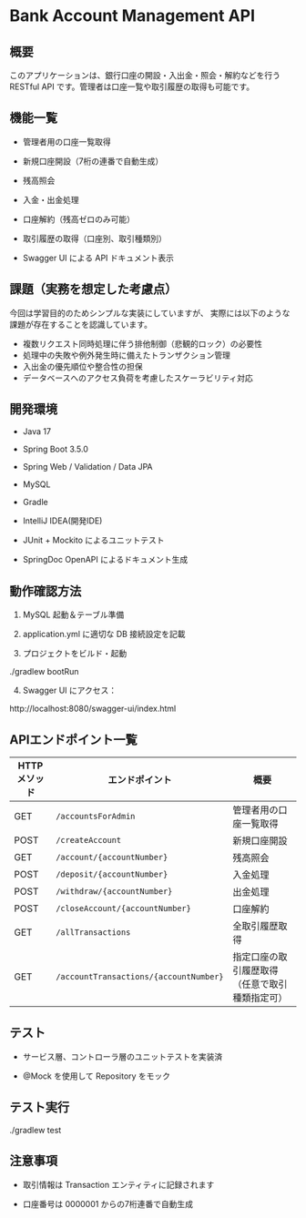 # Bank Account Management API

## 概要

このアプリケーションは、銀行口座の開設・入出金・照会・解約などを行う RESTful API
です。管理者は口座一覧や取引履歴の取得も可能です。

## 機能一覧

- 管理者用の口座一覧取得

- 新規口座開設（7桁の連番で自動生成）

- 残高照会

- 入金・出金処理

- 口座解約（残高ゼロのみ可能）

- 取引履歴の取得（口座別、取引種類別）

- Swagger UI による API ドキュメント表示

## 課題（実務を想定した考慮点）

今回は学習目的のためシンプルな実装にしていますが、
実際には以下のような課題が存在することを認識しています。

- 複数リクエスト同時処理に伴う排他制御（悲観的ロック）の必要性
- 処理中の失敗や例外発生時に備えたトランザクション管理
- 入出金の優先順位や整合性の担保
- データベースへのアクセス負荷を考慮したスケーラビリティ対応

## 開発環境

- Java 17

- Spring Boot 3.5.0

- Spring Web / Validation / Data JPA

- MySQL

- Gradle

- IntelliJ IDEA(開発IDE)

- JUnit + Mockito によるユニットテスト

- SpringDoc OpenAPI によるドキュメント生成

## 動作確認方法

1. MySQL 起動＆テーブル準備

2. application.yml に適切な DB 接続設定を記載

3. プロジェクトをビルド・起動

./gradlew bootRun

4. Swagger UI にアクセス：

http://localhost:8080/swagger-ui/index.html

## APIエンドポイント一覧

| HTTPメソッド | エンドポイント                                | 概要                      |
|----------|----------------------------------------|-------------------------|
| GET      | `/accountsForAdmin`                    | 管理者用の口座一覧取得             |
| POST     | `/createAccount`                       | 新規口座開設                  |
| GET      | `/account/{accountNumber}`             | 残高照会                    |
| POST     | `/deposit/{accountNumber}`             | 入金処理                    |
| POST     | `/withdraw/{accountNumber}`            | 出金処理                    |
| POST     | `/closeAccount/{accountNumber}`        | 口座解約                    |
| GET      | `/allTransactions`                     | 全取引履歴取得                 |
| GET      | `/accountTransactions/{accountNumber}` | 指定口座の取引履歴取得（任意で取引種類指定可） |

## テスト

- サービス層、コントローラ層のユニットテストを実装済

- @Mock を使用して Repository をモック

## テスト実行

./gradlew test

## 注意事項

- 取引情報は Transaction エンティティに記録されます

- 口座番号は 0000001 からの7桁連番で自動生成
